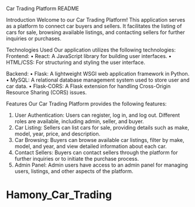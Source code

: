 Car Trading Platform README

Introduction
Welcome to our Car Trading Platform! This application serves as a platform to connect car buyers and sellers. It facilitates the listing of cars for sale, browsing available listings, and contacting sellers for further inquiries or purchases.

Technologies Used
Our application utilizes the following technologies:
Frontend:
•	React: A JavaScript library for building user interfaces.
•	HTML/CSS: For structuring and styling the user interface.

Backend:
•	Flask: A lightweight WSGI web application framework in Python.
•	MySQL: A relational database management system used to store user and car data.
•	Flask-CORS: A Flask extension for handling Cross-Origin Resource Sharing (CORS) issues.

Features
Our Car Trading Platform provides the following features:
1.	User Authentication: Users can register, log in, and log out. Different roles are available, including admin, seller, and buyer.
2.	Car Listing: Sellers can list cars for sale, providing details such as make, model, year, price, and description.
3.	Car Browsing: Buyers can browse available car listings, filter by make, model, and year, and view detailed information about each car.
4.	Contact Sellers: Buyers can contact sellers through the platform for further inquiries or to initiate the purchase process.
5.	Admin Panel: Admin users have access to an admin panel for managing users, listings, and other aspects of the platform.
# Hamony_Car_Trading
